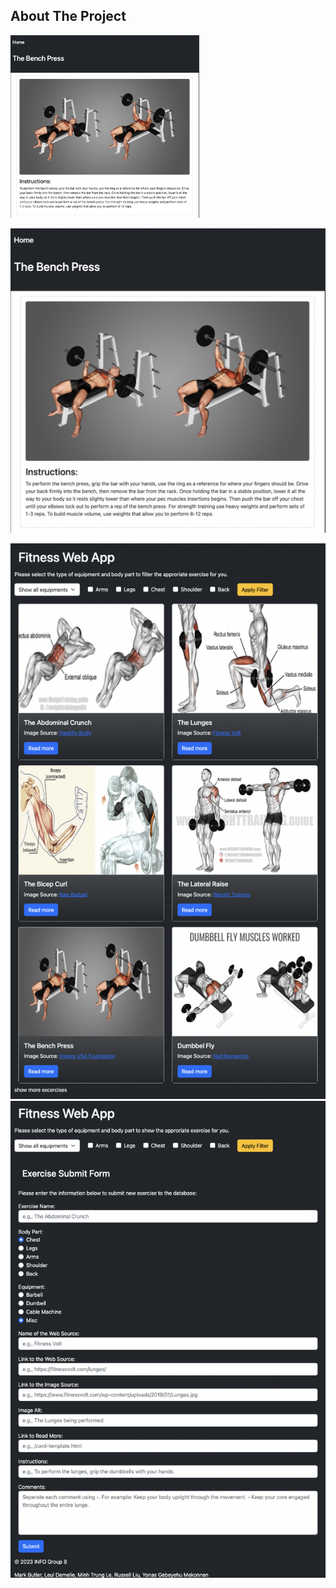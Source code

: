 ## About The Project

<p allign="center">
  <img src="https://github.com/zRustyz/fitness-web-app/blob/main/img/ExcercisePage.png" alt="excercise page" width="60%" height="60%">
</p>


![Excercise Page](https://github.com/zRustyz/fitness-web-app/blob/main/img/ExcercisePage.png)

![Landing Page](https://github.com/zRustyz/fitness-web-app/blob/main/img/LandingPage.png?raw=true)
![Sugguestion Page](https://github.com/zRustyz/fitness-web-app/blob/main/img/SugguestionPage.png?raw=true)
